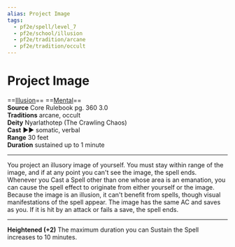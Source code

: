 ```yaml
---
alias: Project Image
tags:
  - pf2e/spell/level_7
  - pf2e/school/illusion
  - pf2e/tradition/arcane
  - pf2e/tradition/occult
---
```


# Project Image

==[Illusion](Illusion.md)== ==[Mental](Mental.md)==  
__Source__ Core Rulebook pg. 360 3.0  
**Traditions** arcane, occult  
**Deity** Nyarlathotep (The Crawling Chaos)  
**Cast** ►► somatic, verbal  
**Range** 30 feet  
**Duration** sustained up to 1 minute

---

You project an illusory image of yourself. You must stay within range of the image, and if at any point you can't see the image, the spell ends. Whenever you Cast a Spell other than one whose area is an emanation, you can cause the spell effect to originate from either yourself or the image. Because the image is an illusion, it can't benefit from spells, though visual manifestations of the spell appear. The image has the same AC and saves as you. If it is hit by an attack or fails a save, the spell ends.

<hr>

**Heightened (+2)** The maximum duration you can Sustain the Spell increases to 10 minutes.
